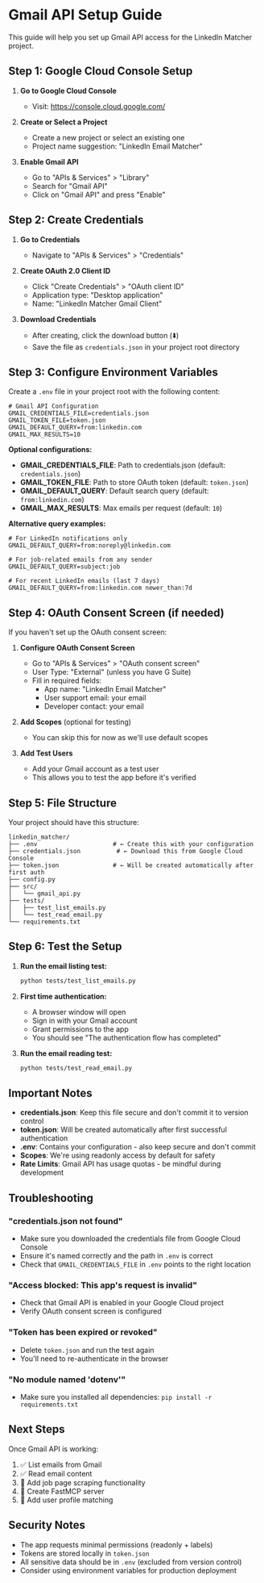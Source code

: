 # Gmail API Setup Guide

This guide will help you set up Gmail API access for the LinkedIn Matcher project.

## Step 1: Google Cloud Console Setup

1. **Go to Google Cloud Console**
   - Visit: https://console.cloud.google.com/

2. **Create or Select a Project**
   - Create a new project or select an existing one
   - Project name suggestion: "LinkedIn Email Matcher"

3. **Enable Gmail API**
   - Go to "APIs & Services" > "Library"
   - Search for "Gmail API"
   - Click on "Gmail API" and press "Enable"

## Step 2: Create Credentials

1. **Go to Credentials**
   - Navigate to "APIs & Services" > "Credentials"

2. **Create OAuth 2.0 Client ID**
   - Click "Create Credentials" > "OAuth client ID"
   - Application type: "Desktop application"
   - Name: "LinkedIn Matcher Gmail Client"

3. **Download Credentials**
   - After creating, click the download button (⬇️)
   - Save the file as `credentials.json` in your project root directory

## Step 3: Configure Environment Variables

Create a `.env` file in your project root with the following content:

```env
# Gmail API Configuration
GMAIL_CREDENTIALS_FILE=credentials.json
GMAIL_TOKEN_FILE=token.json
GMAIL_DEFAULT_QUERY=from:linkedin.com
GMAIL_MAX_RESULTS=10
```

**Optional configurations:**
- **GMAIL_CREDENTIALS_FILE**: Path to credentials.json (default: `credentials.json`)
- **GMAIL_TOKEN_FILE**: Path to store OAuth token (default: `token.json`)
- **GMAIL_DEFAULT_QUERY**: Default search query (default: `from:linkedin.com`)
- **GMAIL_MAX_RESULTS**: Max emails per request (default: `10`)

**Alternative query examples:**
```env
# For LinkedIn notifications only
GMAIL_DEFAULT_QUERY=from:noreply@linkedin.com

# For job-related emails from any sender
GMAIL_DEFAULT_QUERY=subject:job

# For recent LinkedIn emails (last 7 days)
GMAIL_DEFAULT_QUERY=from:linkedin.com newer_than:7d
```

## Step 4: OAuth Consent Screen (if needed)

If you haven't set up the OAuth consent screen:

1. **Configure OAuth Consent Screen**
   - Go to "APIs & Services" > "OAuth consent screen"
   - User Type: "External" (unless you have G Suite)
   - Fill in required fields:
     - App name: "LinkedIn Email Matcher"
     - User support email: your email
     - Developer contact: your email

2. **Add Scopes** (optional for testing)
   - You can skip this for now as we'll use default scopes

3. **Add Test Users**
   - Add your Gmail account as a test user
   - This allows you to test the app before it's verified

## Step 5: File Structure

Your project should have this structure:
```
linkedin_matcher/
├── .env                     # ← Create this with your configuration
├── credentials.json          # ← Download this from Google Cloud Console
├── token.json               # ← Will be created automatically after first auth
├── config.py
├── src/
│   └── gmail_api.py
├── tests/
│   ├── test_list_emails.py
│   └── test_read_email.py
└── requirements.txt
```

## Step 6: Test the Setup

1. **Run the email listing test:**
   ```bash
   python tests/test_list_emails.py
   ```

2. **First time authentication:**
   - A browser window will open
   - Sign in with your Gmail account
   - Grant permissions to the app
   - You should see "The authentication flow has completed"

3. **Run the email reading test:**
   ```bash
   python tests/test_read_email.py
   ```

## Important Notes

- **credentials.json**: Keep this file secure and don't commit it to version control
- **token.json**: Will be created automatically after first successful authentication
- **.env**: Contains your configuration - also keep secure and don't commit
- **Scopes**: We're using readonly access by default for safety
- **Rate Limits**: Gmail API has usage quotas - be mindful during development

## Troubleshooting

### "credentials.json not found"
- Make sure you downloaded the credentials file from Google Cloud Console
- Ensure it's named correctly and the path in `.env` is correct
- Check that `GMAIL_CREDENTIALS_FILE` in `.env` points to the right location

### "Access blocked: This app's request is invalid"
- Check that Gmail API is enabled in your Google Cloud project
- Verify OAuth consent screen is configured

### "Token has been expired or revoked"
- Delete `token.json` and run the test again
- You'll need to re-authenticate in the browser

### "No module named 'dotenv'"
- Make sure you installed all dependencies: `pip install -r requirements.txt`

## Next Steps

Once Gmail API is working:
1. ✅ List emails from Gmail
2. ✅ Read email content  
3. 🔄 Add job page scraping functionality
4. 🔄 Create FastMCP server
5. 🔄 Add user profile matching

## Security Notes

- The app requests minimal permissions (readonly + labels)
- Tokens are stored locally in `token.json`
- All sensitive data should be in `.env` (excluded from version control)
- Consider using environment variables for production deployment 